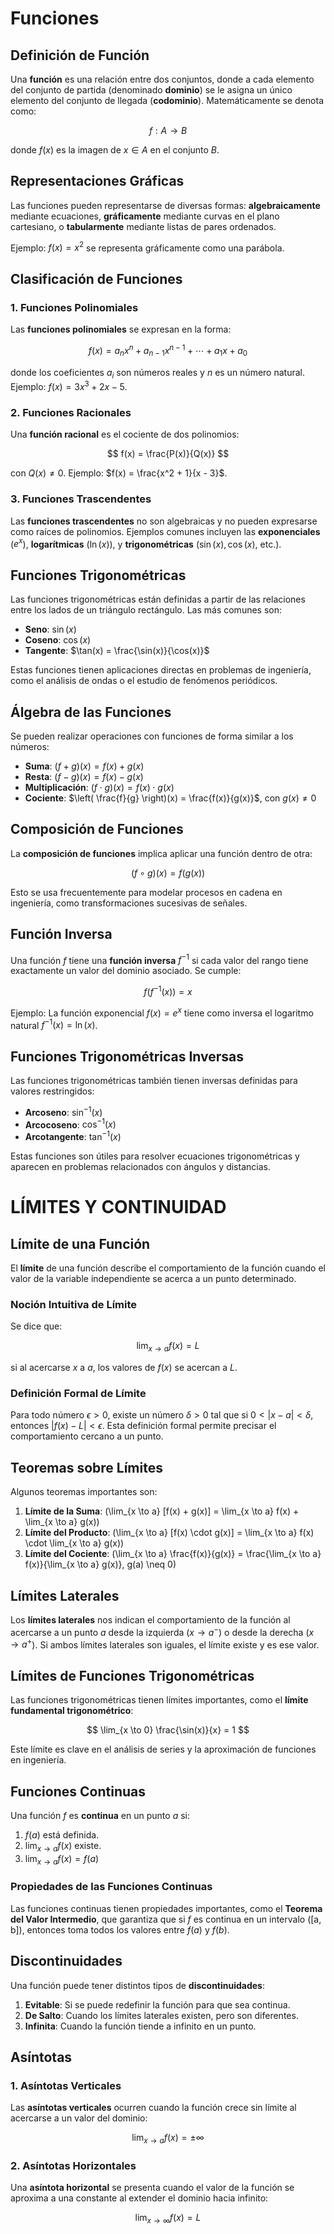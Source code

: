 

# Funciones
## Definición de Función
Una **función** es una relación entre dos conjuntos, donde a cada elemento del conjunto de partida (denominado **dominio**) se le asigna un único elemento del conjunto de llegada (**codominio**). Matemáticamente se denota como:

$$
f: A \to B
$$

donde $f(x)$ es la imagen de $x \in A$ en el conjunto $B$.

## Representaciones Gráficas
Las funciones pueden representarse de diversas formas: **algebraicamente** mediante ecuaciones, **gráficamente** mediante curvas en el plano cartesiano, o **tabularmente** mediante listas de pares ordenados.

Ejemplo: $f(x) = x^2$ se representa gráficamente como una parábola.

## Clasificación de Funciones
### 1. Funciones Polinomiales
Las **funciones polinomiales** se expresan en la forma:

$$
f(x) = a_n x^n + a_{n-1} x^{n-1} + \cdots + a_1 x + a_0
$$

donde los coeficientes $a_i$ son números reales y $n$ es un número natural. Ejemplo: $f(x) = 3x^3 + 2x - 5$.

### 2. Funciones Racionales
Una **función racional** es el cociente de dos polinomios:

$$
f(x) = \frac{P(x)}{Q(x)}
$$

con $Q(x) \neq 0$. Ejemplo: $f(x) = \frac{x^2 + 1}{x - 3}$.

### 3. Funciones Trascendentes
Las **funciones trascendentes** no son algebraicas y no pueden expresarse como raíces de polinomios. Ejemplos comunes incluyen las **exponenciales** ($e^x$), **logarítmicas** ($\ln(x)$), y **trigonométricas** ($\sin(x), \cos(x)$, etc.).

## Funciones Trigonométricas
Las funciones trigonométricas están definidas a partir de las relaciones entre los lados de un triángulo rectángulo. Las más comunes son:

- **Seno**: $\sin(x)$
- **Coseno**: $\cos(x)$
- **Tangente**: $\tan(x) = \frac{\sin(x)}{\cos(x)}$

Estas funciones tienen aplicaciones directas en problemas de ingeniería, como el análisis de ondas o el estudio de fenómenos periódicos.

## Álgebra de las Funciones
Se pueden realizar operaciones con funciones de forma similar a los números:

- **Suma**: $(f + g)(x) = f(x) + g(x)$
- **Resta**: $(f - g)(x) = f(x) - g(x)$
- **Multiplicación**: $(f \cdot g)(x) = f(x) \cdot g(x)$
- **Cociente**: $\left( \frac{f}{g} \right)(x) = \frac{f(x)}{g(x)}$, con $g(x) \neq 0$

## Composición de Funciones
La **composición de funciones** implica aplicar una función dentro de otra:

$$
(f \circ g)(x) = f(g(x))
$$

Esto se usa frecuentemente para modelar procesos en cadena en ingeniería, como transformaciones sucesivas de señales.

## Función Inversa
Una función $f$ tiene una **función inversa** $f^{-1}$ si cada valor del rango tiene exactamente un valor del dominio asociado. Se cumple:

$$
f(f^{-1}(x)) = x
$$

Ejemplo: La función exponencial $f(x) = e^x$ tiene como inversa el logaritmo natural $f^{-1}(x) = \ln(x)$.

## Funciones Trigonométricas Inversas
Las funciones trigonométricas también tienen inversas definidas para valores restringidos:

- **Arcoseno**: $\sin^{-1}(x)$
- **Arcocoseno**: $\cos^{-1}(x)$
- **Arcotangente**: $\tan^{-1}(x)$

Estas funciones son útiles para resolver ecuaciones trigonométricas y aparecen en problemas relacionados con ángulos y distancias.



# LÍMITES Y CONTINUIDAD

## Límite de una Función
El **límite** de una función describe el comportamiento de la función cuando el valor de la variable independiente se acerca a un punto determinado.

### Noción Intuitiva de Límite
Se dice que:

$$
\lim_{x \to a} f(x) = L
$$

si al acercarse $x$ a $a$, los valores de $f(x)$ se acercan a $L$.

### Definición Formal de Límite
Para todo número $\epsilon > 0$, existe un número $\delta > 0$ tal que si $0 < |x - a| < \delta$, entonces $|f(x) - L| < \epsilon$. Esta definición formal permite precisar el comportamiento cercano a un punto.

## Teoremas sobre Límites
Algunos teoremas importantes son:

1. **Límite de la Suma**: \(\lim_{x \to a} [f(x) + g(x)] = \lim_{x \to a} f(x) + \lim_{x \to a} g(x)\)
2. **Límite del Producto**: \(\lim_{x \to a} [f(x) \cdot g(x)] = \lim_{x \to a} f(x) \cdot \lim_{x \to a} g(x)\)
3. **Límite del Cociente**: \(\lim_{x \to a} \frac{f(x)}{g(x)} = \frac{\lim_{x \to a} f(x)}{\lim_{x \to a} g(x)}, g(a) \neq 0\)

## Límites Laterales
Los **límites laterales** nos indican el comportamiento de la función al acercarse a un punto $a$ desde la izquierda ($x \to a^-$) o desde la derecha ($x \to a^+$). Si ambos límites laterales son iguales, el límite existe y es ese valor.

## Límites de Funciones Trigonométricas
Las funciones trigonométricas tienen límites importantes, como el **límite fundamental trigonométrico**:

$$
\lim_{x \to 0} \frac{\sin(x)}{x} = 1
$$

Este límite es clave en el análisis de series y la aproximación de funciones en ingeniería.

## Funciones Continuas
Una función $f$ es **continua** en un punto $a$ si:

1. $f(a)$ está definida.
2. $\lim_{x \to a} f(x)$ existe.
3. $\lim_{x \to a} f(x) = f(a)$

### Propiedades de las Funciones Continuas
Las funciones continuas tienen propiedades importantes, como el **Teorema del Valor Intermedio**, que garantiza que si $f$ es continua en un intervalo \([a, b]\), entonces toma todos los valores entre $f(a)$ y $f(b)$.

## Discontinuidades
Una función puede tener distintos tipos de **discontinuidades**:

1. **Evitable**: Si se puede redefinir la función para que sea continua.
2. **De Salto**: Cuando los límites laterales existen, pero son diferentes.
3. **Infinita**: Cuando la función tiende a infinito en un punto.

## Asíntotas
### 1. Asíntotas Verticales
Las **asíntotas verticales** ocurren cuando la función crece sin límite al acercarse a un valor del dominio:

$$
\lim_{x \to a} f(x) = \pm \infty
$$

### 2. Asíntotas Horizontales
Una **asíntota horizontal** se presenta cuando el valor de la función se aproxima a una constante al extender el dominio hacia infinito:

$$
\lim_{x \to \infty} f(x) = L
$$
